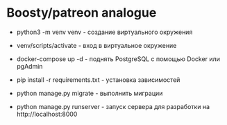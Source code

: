 # Boosty/patreon analogue

- python3 -m venv venv - создание виртуального окружения

- venv/scripts/activate - вход в виртуальное окружение

- docker-compose up -d - поднять PostgreSQL с помощью Docker или pgAdmin

- pip install -r requirements.txt - установка зависимостей

- python manage.py migrate - выполнить миграции

- python manage.py runserver - запуск сервера для разработки на http://localhost:8000
